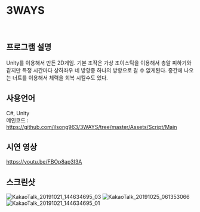 # 3WAYS
</br>

## 프로그램 설명
Unity를 이용해서 만든 2D게임. 
기본 조작은 가상 조이스틱을 이용해서 총알 피하기와 같지만 특정 시간마다 상하좌우 네 방향중 하나의 방향으로 갈 수 없게된다. 
중간에 나오는 너트를 이용해서 체력을 회복 시킬수도 있다.
</br>
## 사용언어

C#, Unity
</br>
메인코드 : https://github.com/ilsong963/3WAYS/tree/master/Assets/Script/Main
</br>
## 시연 영상
https://youtu.be/FBOp8ap3I3A

## 스크린샷
![KakaoTalk_20191021_144634695_03](https://user-images.githubusercontent.com/50066666/100858671-a2daf580-34d1-11eb-89c5-372d6fbc9f0c.jpg)
![KakaoTalk_20191025_061353066](https://user-images.githubusercontent.com/50066666/100858668-a1a9c880-34d1-11eb-91d5-37e5ee0f8ba3.jpg)
![KakaoTalk_20191021_144634695_01](https://user-images.githubusercontent.com/50066666/100858669-a2daf580-34d1-11eb-938f-f4f6037df216.jpg)


